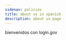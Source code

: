 ```yaml
---
sidenav: policies
title: about us in spanish
description: about us page
---
```

bienvenidos con login.gov